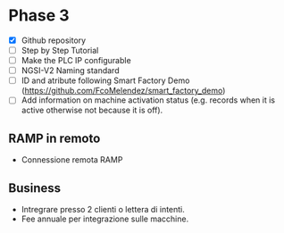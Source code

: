 # Phase 3

- [x] Github repository
- [ ] Step by Step Tutorial
- [ ] Make the PLC IP configurable
- [ ] NGSI-V2 Naming standard
- [ ] ID and atribute following Smart Factory Demo (https://github.com/FcoMelendez/smart_factory_demo)
- [ ] Add information on machine activation status (e.g. records when it is active otherwise not because it is off).

## RAMP in remoto
- Connessione remota RAMP

## Business
- Intregrare presso 2 clienti o lettera di intenti.
- Fee annuale per integrazione sulle macchine.